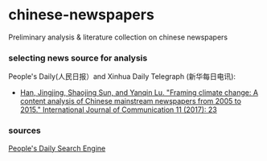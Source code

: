 # chinese-newspapers
Preliminary analysis &amp; literature collection on chinese newspapers


### selecting news source for analysis
People's Daily(人民日报）and Xinhua Daily Telegraph (新华每日电讯):
- [Han, Jingjing, Shaojing Sun, and Yanqin Lu. "Framing climate change: A content analysis of Chinese mainstream newspapers from 2005 to 2015." International Journal of Communication 11 (2017): 23](https://ijoc.org/index.php/ijoc/article/view/6011)

### sources
[People's Daily Search Engine](http://data.people.com.cn/rmrb/20201014/1?code=2)
